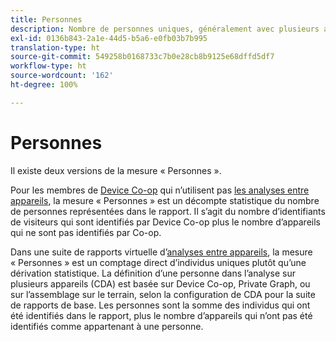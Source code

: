```yaml
---
title: Personnes
description: Nombre de personnes uniques, généralement avec plusieurs appareils.
exl-id: 0136b843-2a1e-44d5-b5a6-e0fb03b7b995
translation-type: ht
source-git-commit: 549258b0168733c7b0e28cb8b9125e68dffd5df7
workflow-type: ht
source-wordcount: '162'
ht-degree: 100%

---
```


# Personnes

Il existe deux versions de la mesure « Personnes ».

Pour les membres de [Device Co-op](https://docs.adobe.com/content/help/fr-FR/device-co-op/using/data/people.html) qui nʼutilisent pas [les analyses entre appareils](../cda/overview.md), la mesure « Personnes » est un décompte statistique du nombre de personnes représentées dans le rapport. Il sʼagit du nombre dʼidentifiants de visiteurs qui sont identifiés par Device Co-op plus le nombre dʼappareils qui ne sont pas identifiés par Co-op.

Dans une suite de rapports virtuelle dʼ[analyses entre appareils](../cda/overview.md), la mesure « Personnes » est un comptage direct dʼindividus uniques plutôt quʼune dérivation statistique. La définition dʼune personne dans lʼanalyse sur plusieurs appareils (CDA) est basée sur Device Co-op, Private Graph, ou sur lʼassemblage sur le terrain, selon la configuration de CDA pour la suite de rapports de base. Les personnes sont la somme des individus qui ont été identifiés dans le rapport, plus le nombre dʼappareils qui nʼont pas été identifiés comme appartenant à une personne.
